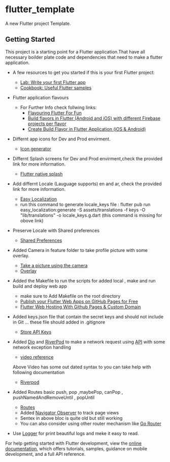 # flutter_template

A new Flutter project Template.

## Getting Started

This project is a starting point for a Flutter application.That have all necessary boilder plate code and dependencies that need to make a flutter application.

- A few resources to get you started if this is your first Flutter project:

  - [Lab: Write your first Flutter app](https://docs.flutter.dev/get-started/codelab)
  - [Cookbook: Useful Flutter samples](https://docs.flutter.dev/cookbook)

- Flutter application flavours

  - For Further Info check follwing links:
    - [Flavouring Flutter For Fun](https://medium.com/@huyffs/flutter-app-flavouring-cabd35bd9054)
    - [Build flavors in Flutter (Android and iOS) with different Firebase projects per flavor](https://medium.com/@animeshjain/build-flavors-in-flutter-android-and-ios-with-different-firebase-projects-per-flavor-27c5c5dac10b)
    - [Create Build Flavor in Flutter Application (iOS & Android)](https://dwirandyh.medium.com/create-build-flavor-in-flutter-application-ios-android-fb35a81a9fac)

- Differnt app icons for Dev and Prod envirment.

  - [Icon generator](https://www.appicon.co/)

- Differnt Splash screens for Dev and Prod envirment,check the provided link for more information.

  - [Flutter native splash](https://pub.dev/packages/flutter_native_splash)

- Add differnt Locale (Lauguage supports) en and ar, check the provided link for more information.

  - [Easy Localization](https://pub.dev/packages/easy_localization)
  - run this command to generate locale_keys file : flutter pub run easy_localization:generate -S assets/translations -f keys -O "lib/translations" -o locale_keys.g.dart (this command is missing for obove link)

- Preserve Locale with Shared preferences

  - [Shared Preferences](https://pub.dev/packages/shared_preferences)

- Added Camera in feature folder to take profile picture with some overlay.

  - [Take a picture using the camera](https://docs.flutter.dev/cookbook/plugins/picture-using-camera)
  - [Overlay](https://stackoverflow.com/questions/75669458/how-to-make-this-kind-of-camera-overlay-in-flutter)

- Added the Makefile to run the scripts for added local , make and run build and deploy web app
  - make sure to Add Makefile on the root directory
  - [Publish your Flutter Web Apps on GitHub Pages for Free](https://codewithandrea.com/articles/flutter-web-github-pages/)
  - [Flutter Web Hosting With Github Pages & Custom Domain](https://www.youtube.com/watch?v=iOra0bxlWdE&ab_channel=1ManStartup)
- Added keys.json file that contain the secret keys and should not include in Git ... these file should added in .gitignore

  - [Store API Keys](https://codewithandrea.com/articles/flutter-api-keys-dart-define-env-files/)

- Added [Dio](https://pub.dev/packages/dio) and [RiverPod](https://pub.dev/packages/flutter_riverpod) to make a network request using [API](https://jsonplaceholder.typicode.com/) with some network exception handling

  - [video reference](https://www.youtube.com/watch?v=soTEOI_rIIQ&ab_channel=RobertBrunhage)

  Above Video has some out dated syntax to you can take help with following documentation

  - [Riverpod](https://codewithandrea.com/articles/flutter-state-management-riverpod/#2-stateprovider)

- Added Routes basic push, pop ,maybePop, canPop , pushNamedAndRemoveUntil , popUntil

  - [Routes](https://medium.com/flutter-community/flutter-push-pop-push-1bb718b13c31)
  - Added [Navigator Observer](https://codewithandrea.com/tips/navigator-observer/) to track page views
  - Sentex in above bloc is quite old but still working
  - You can also consider using other router mechanism like [Go Router](https://pub.dev/packages/go_router)

- Use [Logger](https://pub.dev/packages/logger) for print beautiful logs and meke it easy to read.

For help getting started with Flutter development, view the
[online documentation](https://docs.flutter.dev/), which offers tutorials,
samples, guidance on mobile development, and a full API reference.
